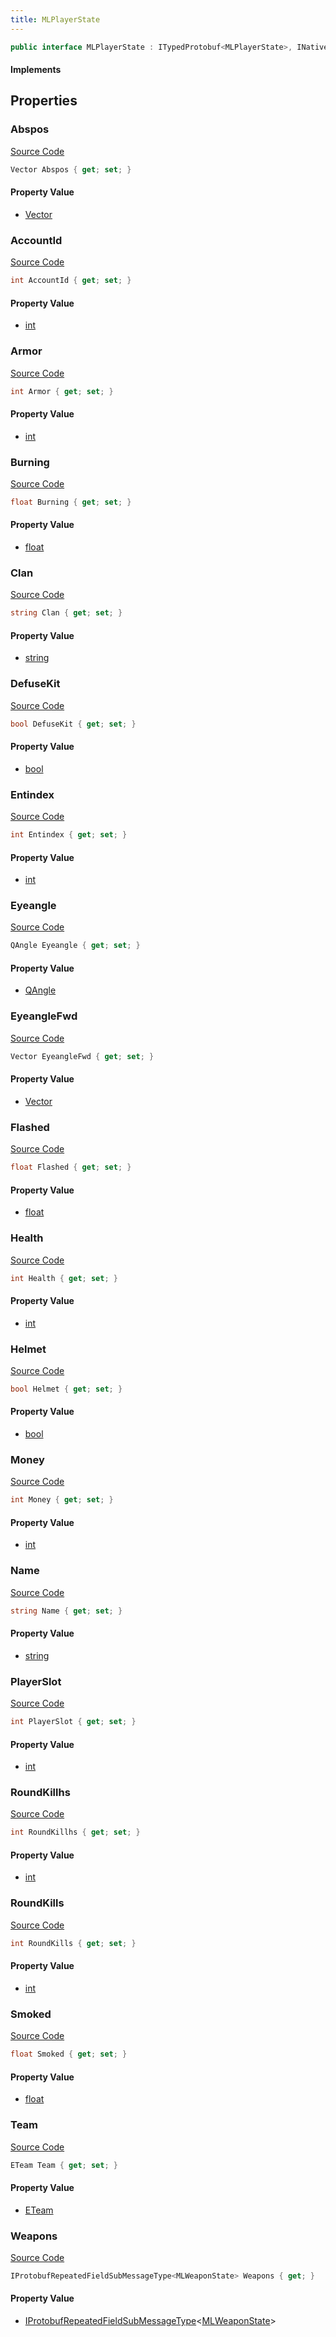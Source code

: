 ```yaml
---
title: MLPlayerState
---
```


```csharp
public interface MLPlayerState : ITypedProtobuf<MLPlayerState>, INativeHandle
```

#### Implements

## Properties

### Abspos

[Source Code](https://github.com/swiftly-solution/swiftlys2/blob/beta/managed/src/SwiftlyS2.Generated/Protobufs/Interfaces/MLPlayerState.cs#L31)

```csharp
Vector Abspos { get; set; }
```

#### Property Value

- [Vector](/docs/api/shared/natives/vector)

### AccountId

[Source Code](https://github.com/swiftly-solution/swiftlys2/blob/beta/managed/src/SwiftlyS2.Generated/Protobufs/Interfaces/MLPlayerState.cs#L13)

```csharp
int AccountId { get; set; }
```

#### Property Value

- [int](https://learn.microsoft.com/dotnet/api/system.int32)

### Armor

[Source Code](https://github.com/swiftly-solution/swiftlys2/blob/beta/managed/src/SwiftlyS2.Generated/Protobufs/Interfaces/MLPlayerState.cs#L43)

```csharp
int Armor { get; set; }
```

#### Property Value

- [int](https://learn.microsoft.com/dotnet/api/system.int32)

### Burning

[Source Code](https://github.com/swiftly-solution/swiftlys2/blob/beta/managed/src/SwiftlyS2.Generated/Protobufs/Interfaces/MLPlayerState.cs#L61)

```csharp
float Burning { get; set; }
```

#### Property Value

- [float](https://learn.microsoft.com/dotnet/api/system.single)

### Clan

[Source Code](https://github.com/swiftly-solution/swiftlys2/blob/beta/managed/src/SwiftlyS2.Generated/Protobufs/Interfaces/MLPlayerState.cs#L25)

```csharp
string Clan { get; set; }
```

#### Property Value

- [string](https://learn.microsoft.com/dotnet/api/system.string)

### DefuseKit

[Source Code](https://github.com/swiftly-solution/swiftlys2/blob/beta/managed/src/SwiftlyS2.Generated/Protobufs/Interfaces/MLPlayerState.cs#L67)

```csharp
bool DefuseKit { get; set; }
```

#### Property Value

- [bool](https://learn.microsoft.com/dotnet/api/system.boolean)

### Entindex

[Source Code](https://github.com/swiftly-solution/swiftlys2/blob/beta/managed/src/SwiftlyS2.Generated/Protobufs/Interfaces/MLPlayerState.cs#L19)

```csharp
int Entindex { get; set; }
```

#### Property Value

- [int](https://learn.microsoft.com/dotnet/api/system.int32)

### Eyeangle

[Source Code](https://github.com/swiftly-solution/swiftlys2/blob/beta/managed/src/SwiftlyS2.Generated/Protobufs/Interfaces/MLPlayerState.cs#L34)

```csharp
QAngle Eyeangle { get; set; }
```

#### Property Value

- [QAngle](/docs/api/shared/natives/qangle)

### EyeangleFwd

[Source Code](https://github.com/swiftly-solution/swiftlys2/blob/beta/managed/src/SwiftlyS2.Generated/Protobufs/Interfaces/MLPlayerState.cs#L37)

```csharp
Vector EyeangleFwd { get; set; }
```

#### Property Value

- [Vector](/docs/api/shared/natives/vector)

### Flashed

[Source Code](https://github.com/swiftly-solution/swiftlys2/blob/beta/managed/src/SwiftlyS2.Generated/Protobufs/Interfaces/MLPlayerState.cs#L46)

```csharp
float Flashed { get; set; }
```

#### Property Value

- [float](https://learn.microsoft.com/dotnet/api/system.single)

### Health

[Source Code](https://github.com/swiftly-solution/swiftlys2/blob/beta/managed/src/SwiftlyS2.Generated/Protobufs/Interfaces/MLPlayerState.cs#L40)

```csharp
int Health { get; set; }
```

#### Property Value

- [int](https://learn.microsoft.com/dotnet/api/system.int32)

### Helmet

[Source Code](https://github.com/swiftly-solution/swiftlys2/blob/beta/managed/src/SwiftlyS2.Generated/Protobufs/Interfaces/MLPlayerState.cs#L64)

```csharp
bool Helmet { get; set; }
```

#### Property Value

- [bool](https://learn.microsoft.com/dotnet/api/system.boolean)

### Money

[Source Code](https://github.com/swiftly-solution/swiftlys2/blob/beta/managed/src/SwiftlyS2.Generated/Protobufs/Interfaces/MLPlayerState.cs#L52)

```csharp
int Money { get; set; }
```

#### Property Value

- [int](https://learn.microsoft.com/dotnet/api/system.int32)

### Name

[Source Code](https://github.com/swiftly-solution/swiftlys2/blob/beta/managed/src/SwiftlyS2.Generated/Protobufs/Interfaces/MLPlayerState.cs#L22)

```csharp
string Name { get; set; }
```

#### Property Value

- [string](https://learn.microsoft.com/dotnet/api/system.string)

### PlayerSlot

[Source Code](https://github.com/swiftly-solution/swiftlys2/blob/beta/managed/src/SwiftlyS2.Generated/Protobufs/Interfaces/MLPlayerState.cs#L16)

```csharp
int PlayerSlot { get; set; }
```

#### Property Value

- [int](https://learn.microsoft.com/dotnet/api/system.int32)

### RoundKillhs

[Source Code](https://github.com/swiftly-solution/swiftlys2/blob/beta/managed/src/SwiftlyS2.Generated/Protobufs/Interfaces/MLPlayerState.cs#L58)

```csharp
int RoundKillhs { get; set; }
```

#### Property Value

- [int](https://learn.microsoft.com/dotnet/api/system.int32)

### RoundKills

[Source Code](https://github.com/swiftly-solution/swiftlys2/blob/beta/managed/src/SwiftlyS2.Generated/Protobufs/Interfaces/MLPlayerState.cs#L55)

```csharp
int RoundKills { get; set; }
```

#### Property Value

- [int](https://learn.microsoft.com/dotnet/api/system.int32)

### Smoked

[Source Code](https://github.com/swiftly-solution/swiftlys2/blob/beta/managed/src/SwiftlyS2.Generated/Protobufs/Interfaces/MLPlayerState.cs#L49)

```csharp
float Smoked { get; set; }
```

#### Property Value

- [float](https://learn.microsoft.com/dotnet/api/system.single)

### Team

[Source Code](https://github.com/swiftly-solution/swiftlys2/blob/beta/managed/src/SwiftlyS2.Generated/Protobufs/Interfaces/MLPlayerState.cs#L28)

```csharp
ETeam Team { get; set; }
```

#### Property Value

- [ETeam](/docs/api/shared/protobufdefinitions/eteam)

### Weapons

[Source Code](https://github.com/swiftly-solution/swiftlys2/blob/beta/managed/src/SwiftlyS2.Generated/Protobufs/Interfaces/MLPlayerState.cs#L70)

```csharp
IProtobufRepeatedFieldSubMessageType<MLWeaponState> Weapons { get; }
```

#### Property Value

- [IProtobufRepeatedFieldSubMessageType](/docs/api/shared/netmessages/iprotobufrepeatedfieldsubmessagetype-1)<[MLWeaponState](/docs/api/shared/protobufdefinitions/mlweaponstate)>

